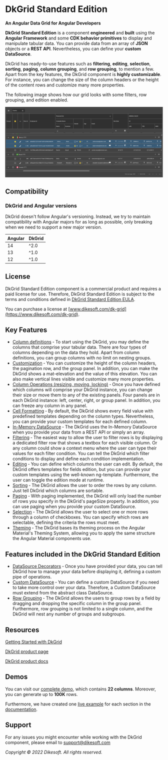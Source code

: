 
# DkGrid Standard Edition

**An Angular Data Grid for Angular Developers**

**DkGrid Standard Edition** is a component **engineered** and **built** using the **Angular Framework** and some **CDK behavior primitives** to display and manipulate tabular data. You can provide data from an array of **JSON** objects or a **REST API**. Nevertheless, you can define your **custom DataSource**.

DkGrid has ready-to-use features such as **filtering**, **editing**, **selection**, **sorting**, **paging**, **column grouping**, and **row grouping**, to mention a few. Apart from the key features, the DkGrid component is **highly customizable**. For instance, you can change the size of the column headers or the height of the content rows and customize many more properties.

The following image shows how our grid looks with some filters, row grouping, and edition enabled.

<a href="https://raw.githubusercontent.com/admin-dikesoft/angular-dk-grid-standard/main/dk-grid-standard-demo.png" target="_blank">
  <img src="https://raw.githubusercontent.com/admin-dikesoft/angular-dk-grid-standard/main/dk-grid-standard-demo.png" title="DkGrid Demo" style="max-width:100%;">
<a>

## Compatibility

### DkGrid and Angular versions

DkGrid doesn't follow Angular's versioning. Instead, we try to maintain compatibility with Angular majors for as long as possible, only breaking when we need to support a new major version.

| Angular | DkGrid |
| --------|--------|
| 14      | ^2.0   |
| 13      | ^1.0   |
| 12      | ^1.0   |

## License

DkGrid Standard Edition component is a commercial product and requires a paid license for use. Therefore, DkGrid Standard Edition is subject to the terms and conditions defined in [DkGrid Standard Edition EULA](https://www.dikesoft.com/legal/dk-grid/license-agreement).

You can purchase a license at [www.dikesoft.com/dk-grid](https://www.dikesoft.com/dk-grid).

## Key Features

* [Column definitions](https://docs.dikesoft.com/columns/column-definitions) &dash; To start using the DkGrid, you may define the columns that comprise your tabular data. There are four types of columns depending on the data they hold. Apart from column definitions, you can group columns with no limit on nesting groups.
* [Customization](https://docs.dikesoft.com/fundamentals/grid-structure) &dash; You can customize the height of the column headers, the pagination row, and the group panel. In addition, you can make the DkGrid shows a mat-elevation and the value of this elevation. You can also make vertical lines visible and customize many more properties.
* [Column Operations (resizing, moving, locking)](https://docs.dikesoft.com/columns/column-sizing) &dash; Once you have defined which columns will comprise your DkGrid instance, you can change their size or move them to any of the existing panels. Four panels are in each DkGrid instance: left, center, right, or group panel. In addition, you can freeze any column in any panel.
* [Cell Formatting](https://docs.dikesoft.com/columns/column-definitions) &dash; By default, the DkGrid shows every field value with predefined templates depending on the column types. Nevertheless, you can provide your custom templates for each defined column.
* [In-Memory DataSource](https://docs.dikesoft.com/fundamentals/datasource/in-memory-datasource) &dash; The DkGrid uses the In-Memory DataSource when you provide your data from a REST API or simply an array. 
* [Filtering](https://docs.dikesoft.com/filtering/column-filters) &dash; The easiest way to allow the user to filter rows is by displaying a dedicated filter row that shows a textbox for each visible column. Or any column could show a context menu where the user can type their values for each filter condition. You can tell the DkGrid which filter conditions to display and define each condition implementation.
* [Editing](https://docs.dikesoft.com/editing/row-edition) &dash; You can define which columns the user can edit. By default, the DkGrid offers templates for fields edition, but you can provide your custom templates using the well-known ng-template. Furthermore, the user can toggle the edition mode at runtime.
* [Sorting](https://docs.dikesoft.com/rows/row-sorting) &dash; The DkGrid allows the user to order the rows by any column. Just tell DkGrid which columns are sortable.
* [Paging](https://docs.dikesoft.com/rows/row-pagination) &dash; With paging implemented, the DkGrid will only load the number of rows you specify in the DkGrid\'s pageSize property. In addition, you can use paging when you provide your custom DataSource.
* [Selection](https://docs.dikesoft.com/rows/row-selection) &dash; The DkGrid allows the user to select one or more rows through a column of checkboxes. You can specify which rows are selectable, defining the criteria the rows must meet.
* [Theming](https://docs.dikesoft.com/fundamentals/theming) &dash; The DkGrid bases its theming process on the Angular Material\'s Theming System, allowing you to apply the same structure the Angular Material components use.

## Features included in the DkGrid Standard Edition

* [DataSource Decorators](https://docs.dikesoft.com/fundamentals/datasource/in-memory-datasource#datasource-decorators) &dash; Once you have provided your data, you can tell DkGrid how to manage your data before displaying it, defining a custom pipe of operations.
* [Custom DataSource](https://docs.dikesoft.com/fundamentals/datasource/custom-datasource) &dash; You can define a custom DataSource if you need to take more control over your data. Therefore, a Custom DataSource must extend from the abstract class DataSource.
* [Row Grouping](https://docs.dikesoft.com/rows/row-grouping) &dash; The DkGrid allows the users to group rows by a field by dragging and dropping the specific column in the group panel. Furthermore, row grouping is not limited to a single column, and the DkGrid will nest any number of groups and subgroups.

## Resources

[Getting Started with DkGrid](https://docs.dikesoft.com/getting-started/quick-start-tutorial)

[DkGrid product page](https://www.dikesoft.com/dk-grid)

[DkGrid product docs](https://docs.dikesoft.com/)

## Demos

You can visit our [complete demo](https://www.dikesoft.com/dk-grid-demo), which contains **22 columns**. Moreover, you can generate up to **100K** rows.

Furthermore, we have created one [live example](https://demos.dikesoft.com/dk-grid/getting-started) for each section in the [documentation](https://docs.dikesoft.com/).

## Support

For any issues you might encounter while working with the DkGrid component, please email to support@dikesoft.com

*Copyright © 2022 Dikesoft. All rights reserved.*
